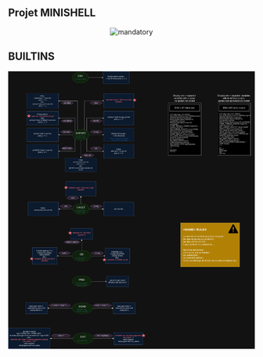 ## Projet MINISHELL

<p align="center">
  <img src="https://cdn.discordapp.com/attachments/889061317321838627/1184481193010405466/image.png?ex=658c2113&is=6579ac13&hm=57c03cb656f36977b37f654c80ff5ac05da4c33232d56226b0164af415fd28ec&" alt="mandatory"/>
</p>

## BUILTINS

<p align="center">
  <img src="ressources/diagrams/builtins.drawio.png" alt="builtins diagrams"/>
</p>
